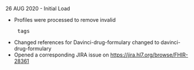 26 AUG 2020 - Initial Load
 - Profiles were processed to remove invalid <PRE> tags
 - Changed references for Davinci-drug-formulary changed to davinci-drug-formulary
 - Opened a corresponding JIRA issue on https://jira.hl7.org/browse/FHIR-28361